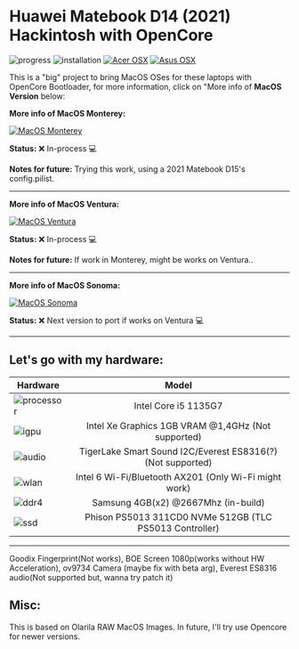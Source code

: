 # Huawei Matebook D14 (2021) Hackintosh with OpenCore

![progress](https://img.shields.io/badge/Progress-Under_development-red.svg)
![installation](https://img.shields.io/badge/installation-working-green.svg)
[![Acer OSX](https://img.shields.io/badge/AcerHackintosh-available_here-violet.svg)](https://github.com/sebasrock156/Acer-E5-572-TMP246-OpenCore)
[![Asus OSX](https://img.shields.io/badge/AMDOSX-alpha_here-violet.svg)](https://github.com/sebasrock156/Asus-X555QA-Hackintosh)


This is a "big" project to bring MacOS OSes for these laptops with OpenCore Bootloader, for more information, click on "More info of **MacOS Version** below:

**More info of MacOS Monterey:**

[![MacOS Monterey](https://i.imgur.com/hVAkcmx.png)](https://github.com/sebasrock156/Huawei-Matebook-D14-21-OpenCore/tree/Monterey)

**Status:** ❌ In-process 💻

**Notes for future:** Trying this work, using a 2021 Matebook D15's config.pilist. 

---

**More info of MacOS Ventura:**

[![MacOS Ventura](https://i.imgur.com/7qS5AMA.png)](https://github.com/sebasrock156/Huawei-Matebook-D14-21-OpenCore/tree/Ventura)

**Status:** ❌ In-process 💻

**Notes for future:** If work in Monterey, might be works on Ventura.. 

---

**More info of MacOS Sonoma:**

[![MacOS Sonoma](https://i.imgur.com/enkO7nT.png)](https://github.com/sebasrock156/Huawei-Matebook-D14-21-OpenCore/tree/Sonoma)

**Status:** ❌ Next version to port if works on Ventura 💻


---


**Let's go with my hardware**:
---

Hardware | Model
--- |:--:
![processor](https://i.imgur.com/hWNvzxy.png) | Intel Core i5 1135G7
![igpu](https://i.imgur.com/ywW6onH.png)| Intel Xe Graphics 1GB VRAM @1,4GHz (Not supported)
![audio](https://i.imgur.com/Xpsn2zb.png) | TigerLake Smart Sound I2C/Everest ES8316(?) (Not supported)
![wlan](https://i.imgur.com/9eDLwo9.png) | Intel 6 Wi-Fi/Bluetooth AX201 (Only Wi-Fi might work)
![ddr4](https://i.imgur.com/g3gLTem.png) | Samsung 4GB(x2) @2667Mhz (in-build)
![ssd](https://i.imgur.com/Jixm0UG.png) | Phison PS5013 311CD0 NVMe 512GB (TLC PS5013 Controller)
---
Goodix Fingerprint(Not works), BOE Screen 1080p(works without HW Acceleration), ov9734 Camera (maybe fix with beta arg), Everest ES8316 audio(Not supported but, wanna try patch it)


## Misc:
This is based on Olarila RAW MacOS Images.
In future, I'll try use Opencore for newer versions.
